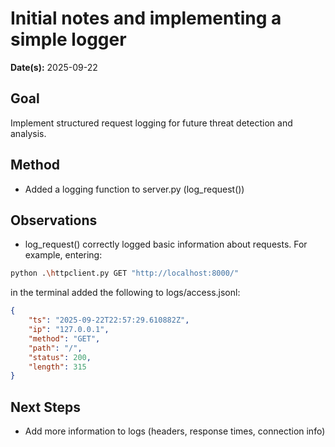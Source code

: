 # Initial notes and implementing a simple logger
**Date(s):** 2025-09-22

## Goal
Implement structured request logging for future threat detection and analysis.

## Method
- Added a logging function to server.py (log_request())

## Observations
- log_request() correctly logged basic information about requests. For example, entering:
```bash
python .\httpclient.py GET "http://localhost:8000/"
```
in the terminal added the following to logs/access.jsonl:
```json
{
    "ts": "2025-09-22T22:57:29.610882Z", 
    "ip": "127.0.0.1", 
    "method": "GET", 
    "path": "/", 
    "status": 200, 
    "length": 315
}
```

## Next Steps
- Add more information to logs (headers, response times, connection info)